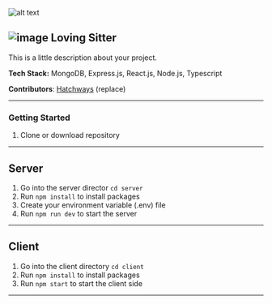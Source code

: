 ![alt text](https://i1.wp.com/southeastproduceweekly.com/wp-content/uploads/2019/08/cosmic-crisp.jpg?fit=1148%2C563&quality=90&strip=all&ssl=1)

## ![image](https://user-images.githubusercontent.com/75184965/121637247-f3617b80-ca3d-11eb-9b0a-92f1d702b671.png) Loving Sitter

This is a little description about your project.

**Tech Stack:** MongoDB, Express.js, React.js, Node.js, Typescript

**Contributors**: [Hatchways](https://github.com/hatchways) (replace)

---

### Getting Started

1. Clone or download repository

---

## Server

1. Go into the server director `cd server`
2. Run `npm install` to install packages
3. Create your environment variable (.env) file
4. Run `npm run dev` to start the server

---

## Client

1. Go into the client directory `cd client`
2. Run `npm install` to install packages
3. Run `npm start` to start the client side

---
